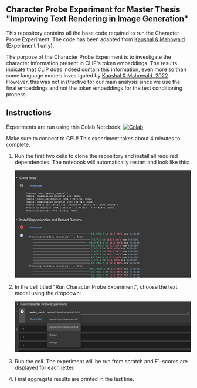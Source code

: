 ## Character Probe Experiment for Master Thesis "Improving Text Rendering in Image Generation"

This repository contains all the base code required to run the Character Probe Experiment.
The code has been adapted from [Kaushal & Mahowald](https://github.com/Ayushk4/character-probing-pytorch/tree/master) (Experiment 1 only).

The purpose of the Character Probe Experiment is to investigate the character information present in CLIP's token embeddings.
The results indicate that CLIP does indeed contain this information, even more so than some language models investigated by [Kaushal & Mahowald, 2022](https://arxiv.org/abs/2206.02608).  
However, this was not instructive for our main analysis since we use the final embeddings and not the token embeddings for the text conditioning process.

## Instructions

Experiments are run using this Colab Notebook:
[![Colab](https://colab.research.google.com/assets/colab-badge.svg)](https://github.com/medha-hegde/master_thesis/blob/main/thesis_experiments.ipynb)

Make sure to connect to GPU!
This experiment takes about 4 minutes to complete. 

1. Run the first two cells to clone the repository and install all required dependencies. The notebook will automatically restart and look like this:

    ![step1_image](/preliminary%20experiments/readme_imgs/step1.png)
2. In the cell titled "Run Character Probe Experiment", choose the text model using the dropdown:
    
    ![step2_image](/character-probe/step2.png)
3. Run the cell. The experiment will be run from scratch and F1-scores are displayed for each letter.
4. Final aggregate results are printed in the last line.







